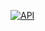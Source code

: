 [![API](https://img.shields.io/badge/API-21%2B-brightgreen.svg?style=flat)](https://android-arsenal.com/api?level=26)
